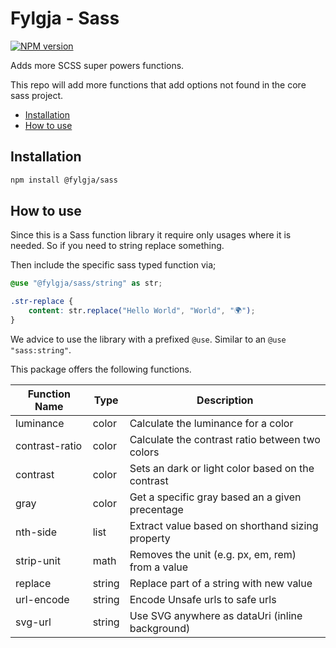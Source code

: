 # Fylgja - Sass

[![NPM version](https://img.shields.io/npm/v/@fylgja/sass.svg)](https://www.npmjs.org/package/@fylgja/sass)

Adds more SCSS super powers functions.

This repo will add more functions that add options
not found in the core sass project.

- [Installation](#installation)
- [How to use](#how-to-use)

## Installation

```bash
npm install @fylgja/sass
```

## How to use

Since this is a Sass function library it require only usages where it is needed.
So if you need to string replace something.

Then include the specific sass typed function via;

```scss
@use "@fylgja/sass/string" as str;

.str-replace {
    content: str.replace("Hello World", "World", "🌍");
}
```

We advice to use the library with a prefixed `@use`.
Similar to an `@use "sass:string"`.

This package offers the following functions.

| Function Name  | Type   | Description                                       |
| -------------- | ------ | ------------------------------------------------- |
| luminance      | color  | Calculate the luminance for a color               |
| contrast-ratio | color  | Calculate the contrast ratio between two colors   |
| contrast       | color  | Sets an dark or light color based on the contrast |
| gray           | color  | Get a specific gray based an a given precentage   |
| nth-side       | list   | Extract value based on shorthand sizing property  |
| strip-unit     | math   | Removes the unit (e.g. px, em, rem) from a value  |
| replace        | string | Replace part of a string with new value           |
| url-encode     | string | Encode Unsafe urls to safe urls                   |
| svg-url        | string | Use SVG anywhere as dataUri (inline background)   |
